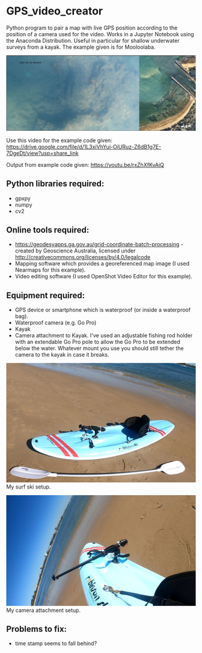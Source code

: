 # GPS_video_creator
Python program to pair a map with live GPS position according to the position of a camera used for the video. Works in a Jupyter Notebook using the Anaconda Distribution. Useful in particular for shallow underwater surveys from a kayak. The example given is for Mooloolaba.

![alt text](https://github.com/mikeyt120/GPS_video_creator/blob/main/GPS_video_snapshot.JPG)

Use this video for the example code given:
https://drive.google.com/file/d/1L3xiVhYui-OiURuz-Z6dB1g7E-7DgeDt/view?usp=share_link

Output from example code given:
https://youtu.be/rxZhXfKvAiQ

## Python libraries required:
- gpxpy
- numpy
- cv2

## Online tools required:
- https://geodesyapps.ga.gov.au/grid-coordinate-batch-processing - created by Geoscience Australia, licensed under http://creativecommons.org/licenses/by/4.0/legalcode
- Mapping software which provides a georeferenced map image (I used Nearmaps for this example).
- Video editing software (I used OpenShot Video Editor for this example).

## Equipment required:
- GPS device or smartphone which is waterproof (or inside a waterproof bag).
- Waterproof camera (e.g. Go Pro)
- Kayak
- Camera attachment to Kayak. I've used an adjustable fishing rod holder with an extendable Go Pro pole to allow the Go Pro to be extended below the water. Whatever mount you use you should still tether the camera to the kayak in case it breaks.

![alt text](https://github.com/mikeyt120/GPS_video_creator/blob/main/Surf_ski_setup.JPG)
My surf ski setup.

![alt text](https://github.com/mikeyt120/GPS_video_creator/blob/main/Camera_attachment.JPG)
My camera attachment setup.

## Problems to fix:
- time stamp seems to fall behind?

